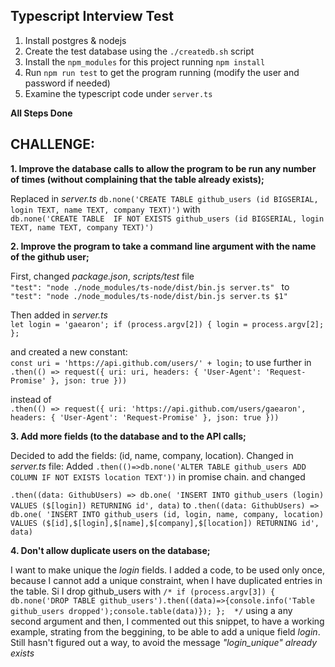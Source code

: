## Typescript Interview Test

1. Install postgres & nodejs
2. Create the test database using the `./createdb.sh` script
3. Install the `npm_modules` for this project running `npm install`
4. Run `npm run test` to get the program running (modify the user and password if needed)
5. Examine the typescript code under `server.ts`

**All Steps Done**


## CHALLENGE:
**1. Improve the database calls to allow the program to be run any number of times (without complaining that the table already exists);**

Replaced in *server.ts*
`db.none('CREATE TABLE github_users (id BIGSERIAL, login TEXT, name TEXT, company TEXT)')`
   with    
`db.none('CREATE TABLE  IF NOT EXISTS github_users (id BIGSERIAL, login TEXT, name TEXT, company TEXT)')`



**2. Improve the program to take a command line argument with the name of the github user;**

First, changed *package.json*, *scripts/test* file   
`"test": "node ./node_modules/ts-node/dist/bin.js server.ts" ` 
  to  
 `"test": "node ./node_modules/ts-node/dist/bin.js server.ts $1"`

Then added in *server.ts*   
`let login = 'gaearon';
if (process.argv[2]) {
  login = process.argv[2];
};` 

and created a new constant:  
`const uri = 'https://api.github.com/users/' + login;` 
to use further in 
`.then(() => request({
    uri: uri,
    headers: {
      'User-Agent': 'Request-Promise'
    },
    json: true
  }))`
  
  instead of       
  `.then(() => request({
  uri: 'https://api.github.com/users/gaearon',
  headers: {
        'User-Agent': 'Request-Promise'
    },
  json: true
}))`


**3. Add more fields (to the database and to the API calls;**

Decided to add the fields: (id, name, company, location).
Changed in *server.ts* file:
Added `.then(()=>db.none('ALTER TABLE github_users ADD COLUMN IF NOT EXISTS location TEXT'))` in promise chain.
and changed

`.then((data: GithubUsers) => db.one(
  'INSERT INTO github_users (login) VALUES ($[login]) RETURNING id', data)`
to
`.then((data: GithubUsers) => db.one(
      'INSERT INTO github_users (id, login, name, company, location) VALUES ($[id],$[login],$[name],$[company],$[location]) RETURNING id', data)`

**4. Don't allow duplicate users on the database;**

I want to make unique the *login* fields.
I added a code, to be used only once, because I cannot add a unique constraint, when I have duplicated entries in the table.
Si I drop github_users with `/* if (process.argv[3]) {
  db.none('DROP TABLE github_users').then((data)=>{console.info('Table github_users dropped');console.table(data)});
};  */` using a any second argument and then, I commented out this snippet, to have a working example, strating from the beggining, to be able to add a unique field *login*.
Still hasn't figured out a way, to avoid the message *"login_unique" already exists*

